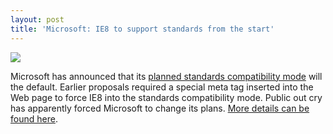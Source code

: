 ```yaml
---
layout: post  
title: 'Microsoft: IE8 to support standards from the start'
---
```

![](http://media.arstechnica.com/journals/microsoft.media/ie8_beta.jpg) 

Microsoft has announced that its [planned standards compatibility mode](http://www.webware.com/8301-1_109-9836106-2.html) will the default. Earlier proposals required a special meta tag inserted into the Web page to force IE8 into the standards compatibility mode. Public out cry has apparently forced Microsoft to change its plans. [More details can be found here](http://www.news.com/8301-13860_3-9884688-56.html?part=rss&subj=news&tag=2547-1_3-0-5). 
